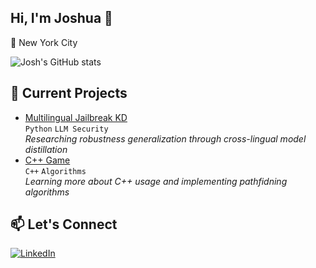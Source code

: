 ## Hi, I'm Joshua 👋

📍 New York City  

![Josh's GitHub stats](https://github-readme-stats.vercel.app/api?username=joshf80&show_icons=true&theme=default&hide_border=true)

## 🔭 Current Projects
- [Multilingual Jailbreak KD](https://github.com/joshf80/multilingual-jailbreak-kd)  
  `Python` `LLM Security`  
  *Researching robustness generalization through cross-lingual model distillation*
- [C++ Game](https://github.com/joshf80/neuroshoot)  
  `C++` `Algorithms`  
  *Learning more about C++ usage and implementing pathfidning algorithms*

## 📫 Let's Connect
[![LinkedIn](https://img.shields.io/badge/LinkedIn-0077B5?style=flat&logo=linkedin&logoColor=white)](https://www.linkedin.com/in/joshuafranco08/)

